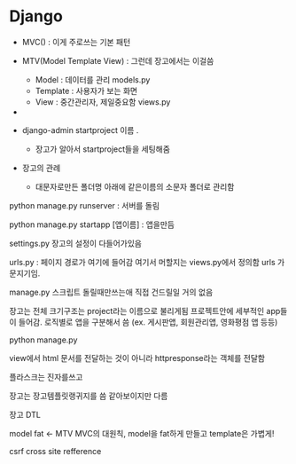 # Django

- MVC() : 이게 주로쓰는 기본 패턴 

- MTV(Model Template View) : 그런데 장고에서는 이걸씀
  - Model : 데이터를 관리 models.py
  - Template : 사용자가 보는 화면 
  - View : 중간관리자, 제일중요함 views.py
- 

- django-admin startproject 이름 . 
  - 장고가 알아서 startproject들을 세팅해줌
- 장고의 관례
  - 대문자로만든 폴더명 아래에 같은이름의 소문자 폴더로 관리함



python manage.py runserver : 서버를 돌림

python manage.py startapp [앱이름] : 앱을만듬

settings.py 장고의 설정이 다들어가있음

urls.py : 페이지 경로가 여기에 들어감 여기서 머할지는 views.py에서 정의함 urls 가 문지기임.

manage.py 스크립트 돌릴때만쓰는애 직접 건드릴일 거의 없음



장고는 전체 크기구조는 project라는 이름으로 불리게됨  프로젝트안에 세부적인 app들이 들어감. 로직별로 앱을 구분해서 씀 (ex. 게시판앱, 회원관리앱, 영화평점 앱 등등)

python manage.py 



view에서 html 문서를 전달하는 것이 아니라 httpresponse라는 객체를 전달함 

플라스크는 진자를쓰고 

장고는 장고템플릿랭귀지를 씀 같아보이지만 다름

장고 DTL

model fat <- MTV MVC의 대원칙, model을 fat하게 만들고 template은 가볍게!

csrf cross site refference